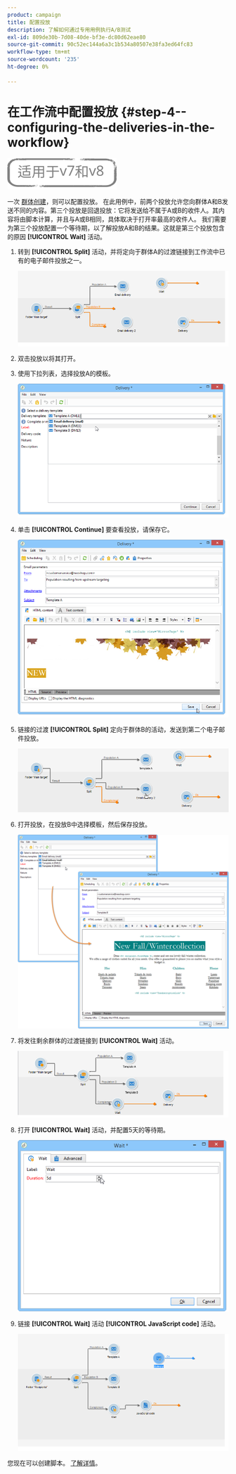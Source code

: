 ```yaml
---
product: campaign
title: 配置投放
description: 了解如何通过专用用例执行A/B测试
exl-id: 809de30b-7d08-40de-bf3e-dc80d62eae80
source-git-commit: 90c52ec144a6a3c1b534a80507e38fa3ed64fc83
workflow-type: tm+mt
source-wordcount: '235'
ht-degree: 0%

---
```


# 在工作流中配置投放 {#step-4--configuring-the-deliveries-in-the-workflow}

![](../../assets/common.svg)

一次 [群体创建](a-b-testing-uc-population-samples.md)，则可以配置投放。 在此用例中，前两个投放允许您向群体A和B发送不同的内容。第三个投放是回退投放：它将发送给不属于A或B的收件人。其内容将由脚本计算，并且与A或B相同，具体取决于打开率最高的收件人。 我们需要为第三个投放配置一个等待期，以了解投放A和B的结果。这就是第三个投放包含的原因 **[!UICONTROL Wait]** 活动。

1. 转到 **[!UICONTROL Split]** 活动，并将定向于群体A的过渡链接到工作流中已有的电子邮件投放之一。

   ![](assets/use_case_abtesting_createdeliveries_001.png)

1. 双击投放以将其打开。
1. 使用下拉列表，选择投放A的模板。

   ![](assets/use_case_abtesting_createdeliveries_003.png)

1. 单击 **[!UICONTROL Continue]** 要查看投放，请保存它。

   ![](assets/use_case_abtesting_createdeliveries_002.png)

1. 链接的过渡 **[!UICONTROL Split]** 定向于群体B的活动，发送到第二个电子邮件投放。

   ![](assets/use_case_abtesting_createdeliveries_004.png)

1. 打开投放，在投放B中选择模板，然后保存投放。

   ![](assets/use_case_abtesting_createdeliveries_005.png)

1. 将发往剩余群体的过渡链接到 **[!UICONTROL Wait]** 活动。

   ![](assets/use_case_abtesting_createdeliveries_006.png)

1. 打开 **[!UICONTROL Wait]** 活动，并配置5天的等待期。

   ![](assets/use_case_abtesting_createdeliveries_007.png)

1. 链接 **[!UICONTROL Wait]** 活动 **[!UICONTROL JavaScript code]** 活动。

   ![](assets/use_case_abtesting_createdeliveries_008.png)

您现在可以创建脚本。 [了解详情](a-b-testing-uc-script.md)。
